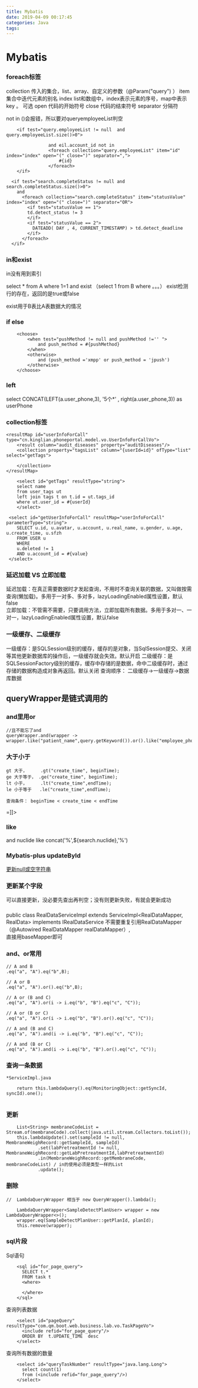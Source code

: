 ```yaml
---
title: Mybatis
date: 2019-04-09 00:17:45
categories: Java
tags:
---
```


# Mybatis

### foreach标签

collection 传入的集合，list、array、自定义的参数（@Param("query") ）
item 集合中迭代元素的别名
index list和数组中，index表示元素的序号，map中表示key 。 可选
open 代码的开始符号 
close 代码的结束符号
separator 分隔符

not in ()会报错，所以要对queryemployeeList判空
```
	<if test="query.employeeList != null  and query.employeeList.size()>0">
				
				and eil.account_id not in
				<foreach collection="query.employeeList" item="id" index="index" open="(" close=")" separator=",">
					#{id}
				</foreach>
	</if>
```
```
  <if test="search.completeStatus != null and search.completeStatus.size()>0">
	and
	  <foreach collection="search.completeStatus" item="statusValue" index="index" open="(" close=")" separator="OR">
		<if test="statusValue == 1">
		td.detect_status != 3
		</if>
		<if test="statusValue == 2">
		  DATEADD( DAY , 4, CURRENT_TIMESTAMP) > td.detect_deadline
		</if>
	  </foreach>
  </if>
```
### in和exist
in没有用到索引

select *
from A 
where 1=1 
and exist （select 1 from B where 。。。） exist检测行的存在，返回的是true或false 

exist用于B表比A表数据大的情况

### if else
        <choose>
            <when test="pushMethod != null and pushMethod !='' ">
                and push_method = #{pushMethod}
            </when>
            <otherwise>
                and (push_method ='xmpp' or push_method = 'jpush')
            </otherwise>
        </choose>
		
		
### left
select CONCAT(LEFT(a.user_phone,3), '5个*' , right(a.user_phone,3))  as userPhone

### collection标签

    <resultMap id="userInfoForCall" type="cn.kinglian.phoneportal.model.vo.UserInfoForCallVo">
        <result column="audit_diseases" property="auditDiseases"/>
        <collection property="tagsList" column="{userId=id}" ofType="list" select="getTags">

        </collection>
    </resultMap>
	
		<select id="getTags" resultType="string">
        select name
        from user_tags ut
        left join tags t on t.id = ut.tags_id
        where ut.user_id = #{userId}
		</select>
	
	 <select id="getUserInfoForCall" resultMap="userInfoForCall" parameterType="string">
		SELECT u.id, u.avatar, u.account, u.real_name, u.gender, u.age, u.create_time, u.sfzh
		FROM USER u
		WHERE
		u.deleted != 1
		AND u.account_id = #{value}
	 </select>

### 延迟加载 VS 立即加载   
延迟加载：在真正需要数据时才发起查询，不用时不查询关联的数据，又叫做按需查询(懒加载)。多用于一对多、多对多，lazyLoadingEnabled属性设置，默认false  
立即加载：不管需不需要，只要调用方法，立即加载所有数据。多用于多对一、一对一，lazyLoadingEnabled属性设置，默认false  

### 一级缓存、二级缓存
一级缓存：是SQLSession级别的缓存，缓存的是对象，当SqlSession提交、关闭等其他更新数据库的操作后，一级缓存就会失效。默认开启
二级缓存：是SQLSessionFactory级别的缓存，缓存中存储的是数据，命中二级缓存时，通过存储的数据构造成对象再返回。默认关闭
查询顺序： 二级缓存->一级缓存->数据库数据


## queryWrapper是链式调用的

### and里用or 
```
//且不能忘了and
queryWrapper.and(wrapper -> wrapper.like("patient_name",query.getKeyword()).or().like("employee_phone",query.getKeyword()));  

```

### 大于小于
```
gt 大于，     .gt("create_time", beginTime); 
ge 大于等于， .ge("create_time", beginTime);
lt 小于，     .lt("create_time",endTime);
le 小于等于   .le("create_time",endTime);

查询条件： beginTime < create_time < endTime

```

<![CDATA[<=]]>
<![CDATA[>=]]>

### like
and nuclide like concat('%',${search.nuclide},'%')


### Mybatis-plus updateById
[更新null或空字符串](https://blog.csdn.net/l848168/article/details/92829930)



### 更新某个字段
可以直接更新，没必要先查出再判空；没有则更新失败，有就会更新成功

### 
public class RealDataServiceImpl extends ServiceImpl<RealDataMapper, RealData> implements IRealDataService
不需要重复引用RealDataMapper（@Autowired RealDataMapper realDataMapper）,  
直接用baseMapper即可


### and、or常用
```
// A and B
.eq("a", "A").eq("b",B);

// A or B
.eq("a", "A").or().eq("b",B);

// A or (B and C)
.eq("a", "A").or(i -> i.eq("b", "B").eq("c", "C"));

// A or (B or C)
.eq("a", "A").or(i -> i.eq("b", "B").or().eq("c", "C"));

// A and (B and C)
.eq("a", "A").and(i -> i.eq("b", "B").eq("c", "C"));

// A and (B or C)
.eq("a", "A").and(i -> i.eq("b", "B").or().eq("c", "C"));

```

### 查询一条数据
```
*ServiceImpl.java

	return this.lambdaQuery().eq(MonitoringObject::getSyncId, syncId).one();


```
### 更新
```
	List<String> membraneCodeList = Stream.of(membraneCode).collect(java.util.stream.Collectors.toList());
	this.lambdaUpdate().set(sampleId != null, MembraneWeighRecord::getSampleId, sampleId)
			.set(labPretreatmentId != null, MembraneWeighRecord::getLabPretreatmentId,labPretreatmentId)
			.in(MembraneWeighRecord::getMembraneCode, membraneCodeList) / in的使用必须是类型一样的List
			.update();

```
### 删除

```
//  LambdaQueryWrapper 相当于 new QueryWrapper().lambda();

	LambdaQueryWrapper<SampleDetectPlanUser> wrapper = new LambdaQueryWrapper<>();
	wrapper.eq(SampleDetectPlanUser::getPlanId, planId);
	this.remove(wrapper);
```

### sql片段
Sql语句
```
	<sql id="for_page_query">
      SELECT t.*
      FROM task t
	  <where>
	   
	  </where>
	</sql>
```
查询列表数据
```
    <select id="pageQuery" resultType="com.qm.boot.web.business.lab.vo.TaskPageVo">
      <include refid="for_page_query"/>
      ORDER BY  t.UPDATE_TIME  desc
    </select>
```
查询所有数据的数量
```
    <select id="queryTaskNumber" resultType="java.lang.Long">
      select count(1)
      from (<include refid="for_page_query"/>)
    </select>
```














